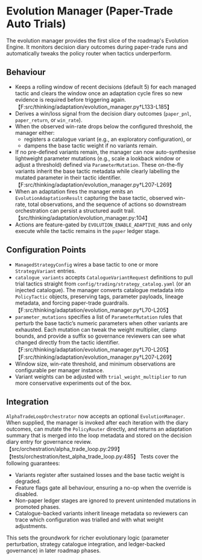 # Evolution Manager (Paper-Trade Auto Trials)

The evolution manager provides the first slice of the roadmap's Evolution Engine. It
monitors decision diary outcomes during paper-trade runs and automatically tweaks the
policy router when tactics underperform.

## Behaviour

- Keeps a rolling window of recent decisions (default 5) for each managed tactic and clears the window once an adaptation cycle fires so new evidence is required before triggering again.【F:src/thinking/adaptation/evolution_manager.py†L133-L185】
- Derives a win/loss signal from the decision diary outcomes (`paper_pnl`, `paper_return`,
  or `win_rate`).
- When the observed win-rate drops below the configured threshold, the manager either:
  - registers a catalogue variant (e.g., an exploratory configuration), or
  - dampens the base tactic weight if no variants remain.
- If no pre-defined variants remain, the manager can now auto-synthesise lightweight
  parameter mutations (e.g., scale a lookback window or adjust a threshold) defined via
  `ParameterMutation`. These on-the-fly variants inherit the base tactic metadata while
  clearly labelling the mutated parameter in their tactic identifier.【F:src/thinking/adaptation/evolution_manager.py†L207-L269】
- When an adaptation fires the manager emits an `EvolutionAdaptationResult` capturing the
  base tactic, observed win-rate, total observations, and the sequence of actions so
  downstream orchestration can persist a structured audit trail.【src/thinking/adaptation/evolution_manager.py:104】
- Actions are feature-gated by `EVOLUTION_ENABLE_ADAPTIVE_RUNS` and only execute while the
  tactic remains in the `paper` ledger stage.

## Configuration Points

- `ManagedStrategyConfig` wires a base tactic to one or more `StrategyVariant` entries.
- `catalogue_variants` accepts `CatalogueVariantRequest` definitions to pull trial tactics
  straight from `config/trading/strategy_catalog.yaml` (or an injected catalogue). The
  manager converts catalogue metadata into `PolicyTactic` objects, preserving tags,
  parameter payloads, lineage metadata, and forcing paper-trade guardrails.【F:src/thinking/adaptation/evolution_manager.py†L70-L205】
- `parameter_mutations` specifies a list of `ParameterMutation` rules that perturb the base
  tactic’s numeric parameters when other variants are exhausted. Each mutation can tweak the
  weight multiplier, clamp bounds, and provide a suffix so governance reviewers can see what
  changed directly from the tactic identifier.【F:src/thinking/adaptation/evolution_manager.py†L70-L205】【F:src/thinking/adaptation/evolution_manager.py†L207-L269】
- Window size, win-rate threshold, and minimum observations are configurable per manager
  instance.
- Variant weights can be adjusted with `trial_weight_multiplier` to run more conservative
  experiments out of the box.

## Integration

`AlphaTradeLoopOrchestrator` now accepts an optional `EvolutionManager`. When supplied, the
manager is invoked after each iteration with the diary outcomes, can mutate the
`PolicyRouter` directly, and returns an adaptation summary that is merged into the loop
metadata and stored on the decision diary entry for governance review.【src/orchestration/alpha_trade_loop.py:299】【tests/orchestration/test_alpha_trade_loop.py:485】 Tests cover the following guarantees:

- Variants register after sustained losses and the base tactic weight is degraded.
- Feature flags gate all behaviour, ensuring a no-op when the override is disabled.
- Non-paper ledger stages are ignored to prevent unintended mutations in promoted phases.
- Catalogue-backed variants inherit lineage metadata so reviewers can trace which
  configuration was trialled and with what weight adjustments.

This sets the groundwork for richer evolutionary logic (parameter perturbation, strategy
catalogue integration, and ledger-backed governance) in later roadmap phases.
